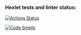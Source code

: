 ### Hexlet tests and linter status:
[![Actions Status](https://github.com/tsiun/frontend-project-44/actions/workflows/hexlet-check.yml/badge.svg)](https://github.com/tsiun/frontend-project-44/actions)

[![Code Smells](https://sonarcloud.io/api/project_badges/measure?project=tsiun_frontend-project-44&metric=code_smells)](https://sonarcloud.io/summary/new_code?id=tsiun_frontend-project-44)